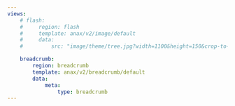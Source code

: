 ```yaml
---
views:
    # flash:
    #     region: flash
    #     template: anax/v2/image/default
    #     data:
    #         src: "image/theme/tree.jpg?width=1100&height=150&crop-to-fit&area=0,0,30,0"

    breadcrumb:
        region: breadcrumb
        template: anax/v2/breadcrumb/default
        data:
            meta:
                type: breadcrumb
---
```

